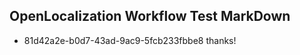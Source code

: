 ## OpenLocalization Workflow Test MarkDown
* 81d42a2e-b0d7-43ad-9ac9-5fcb233fbbe8 thanks!

<!--HONumber=Aug16_HO5-->


